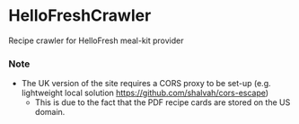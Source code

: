 # HelloFreshCrawler
Recipe crawler for HelloFresh meal-kit provider 

### Note
- The UK version of the site requires a CORS proxy to be set-up (e.g. lightweight local solution https://github.com/shalvah/cors-escape)
  - This is due to the fact that the PDF recipe cards are stored on the US domain.